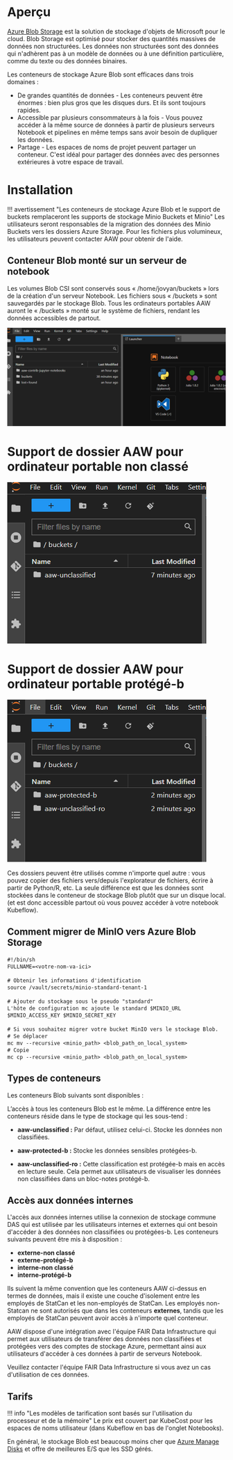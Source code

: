 # Aperçu

[Azure Blob Storage](https://learn.microsoft.com/en-us/azure/storage/blobs/storage-blobs-introduction)
est la solution de stockage d'objets de Microsoft pour le cloud. Blob Storage
est optimisé pour stocker des quantités massives de données non structurées. Les
données non structurées sont des données qui n'adhèrent pas à un modèle de
données ou à une définition particulière, comme du texte ou des données
binaires.

Les conteneurs de stockage Azure Blob sont efficaces dans trois domaines :

- De grandes quantités de données - Les conteneurs peuvent être énormes : bien
  plus gros que les disques durs. Et ils sont toujours rapides.
- Accessible par plusieurs consommateurs à la fois - Vous pouvez accéder à la
  même source de données à partir de plusieurs serveurs Notebook et pipelines en
  même temps sans avoir besoin de dupliquer les données.
- Partage - Les espaces de noms de projet peuvent partager un conteneur. C'est
  idéal pour partager des données avec des personnes extérieures à votre espace
  de travail.

# Installation

<!-- prettier-ignore -->
!!! avertissement "Les conteneurs de stockage Azure Blob et le support de buckets remplaceront les supports de stockage Minio Buckets et Minio"
     Les utilisateurs seront responsables de la migration des données des Minio Buckets vers les dossiers Azure Storage. Pour les fichiers plus volumineux, les utilisateurs peuvent contacter AAW pour obtenir de l'aide.

## Conteneur Blob monté sur un serveur de notebook

Les volumes Blob CSI sont conservés sous « /home/jovyan/buckets » lors de la
création d'un serveur Notebook. Les fichiers sous « /buckets » sont sauvegardés
par le stockage Blob. Tous les ordinateurs portables AAW auront le « /buckets »
monté sur le système de fichiers, rendant les données accessibles de partout.

<!-- prettier-ignore -->
![Dossiers Blob montés en tant que répertoires Jupyter Notebook](../images/container-mount.png)

# Support de dossier AAW pour ordinateur portable non classé

<!-- prettier-ignore -->
![Dossiers de notebook non classifiés montés dans les répertoires Jupyter Notebook](../images/unclassified-mount.png)

# Support de dossier AAW pour ordinateur portable protégé-b

<!-- prettier-ignore -->
![Carnets protégés-b montés en tant que répertoires Jupyter Notebook](../images/protectedb-mount.png)

Ces dossiers peuvent être utilisés comme n'importe quel autre : vous pouvez
copier des fichiers vers/depuis l'explorateur de fichiers, écrire à partir de
Python/R, etc. La seule différence est que les données sont stockées dans le
conteneur de stockage Blob plutôt que sur un disque local. (et est donc
accessible partout où vous pouvez accéder à votre notebook Kubeflow).

## Comment migrer de MinIO vers Azure Blob Storage

```
#!/bin/sh
FULLNAME=<votre-nom-va-ici>

# Obtenir les informations d'identification
source /vault/secrets/minio-standard-tenant-1

# Ajouter du stockage sous le pseudo "standard"
L'hôte de configuration mc ajoute le standard $MINIO_URL $MINIO_ACCESS_KEY $MINIO_SECRET_KEY

# Si vous souhaitez migrer votre bucket MinIO vers le stockage Blob.
# Se déplacer
mc mv --recursive <minio_path> <blob_path_on_local_system>
# Copie
mc cp --recursive <minio_path> <blob_path_on_local_system>
```

## Types de conteneurs

Les conteneurs Blob suivants sont disponibles :

L’accès à tous les conteneurs Blob est le même. La différence entre les
conteneurs réside dans le type de stockage qui les sous-tend :

- **aaw-unclassified :** Par défaut, utilisez celui-ci. Stocke les données non
  classifiées.

- **aaw-protected-b :** Stocke les données sensibles protégées-b.

- **aaw-unclassified-ro :** Cette classification est protégée-b mais en accès en
  lecture seule. Cela permet aux utilisateurs de visualiser les données non
  classifiées dans un bloc-notes protégé-b.

## Accès aux données internes

L'accès aux données internes utilise la connexion de stockage commune DAS qui
est utilisée par les utilisateurs internes et externes qui ont besoin d'accéder
à des données non classifiées ou protégées-b. Les conteneurs suivants peuvent
être mis à disposition :

- **externe-non classé**
- **externe-protégé-b**
- **interne-non classé**
- **interne-protégé-b**

Ils suivent la même convention que les conteneurs AAW ci-dessus en termes de
données, mais il existe une couche d'isolement entre les employés de StatCan et
les non-employés de StatCan. Les employés non-Statcan ne sont autorisés que dans
les conteneurs **externes**, tandis que les employés de StatCan peuvent avoir
accès à n'importe quel conteneur.

AAW dispose d'une intégration avec l'équipe FAIR Data Infrastructure qui permet
aux utilisateurs de transférer des données non classifiées et protégées vers des
comptes de stockage Azure, permettant ainsi aux utilisateurs d'accéder à ces
données à partir de serveurs Notebook.

Veuillez contacter l'équipe FAIR Data Infrastructure si vous avez un cas
d'utilisation de ces données.

## Tarifs

<!-- prettier-ignore -->
!!! info "Les modèles de tarification sont basés sur l'utilisation du processeur et de la mémoire"
     Le prix est couvert par KubeCost pour les espaces de noms utilisateur (dans Kubeflow en bas de l'onglet Notebooks).

En général, le stockage Blob est beaucoup moins cher que
[Azure Manage Disks](https://azure.microsoft.com/en-us/pricing/details/managed-disks/)
et offre de meilleures E/S que les SSD gérés.

